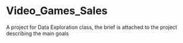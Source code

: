 # Video_Games_Sales
A project for Data Exploration class, the brief is attached to the project describing the main goals
